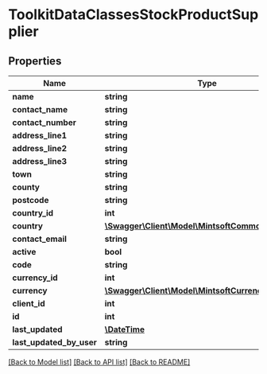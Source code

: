 # ToolkitDataClassesStockProductSupplier

## Properties
Name | Type | Description | Notes
------------ | ------------- | ------------- | -------------
**name** | **string** |  | [optional] 
**contact_name** | **string** |  | [optional] 
**contact_number** | **string** |  | [optional] 
**address_line1** | **string** |  | [optional] 
**address_line2** | **string** |  | [optional] 
**address_line3** | **string** |  | [optional] 
**town** | **string** |  | [optional] 
**county** | **string** |  | [optional] 
**postcode** | **string** |  | [optional] 
**country_id** | **int** |  | [optional] 
**country** | [**\Swagger\Client\Model\MintsoftCommonCountry**](ToolkitDataClassesCommonCountry.md) |  | [optional] 
**contact_email** | **string** |  | [optional] 
**active** | **bool** |  | [optional] 
**code** | **string** |  | [optional] 
**currency_id** | **int** |  | [optional] 
**currency** | [**\Swagger\Client\Model\MintsoftCurrenciesCurrency**](ToolkitDataClassesCurrenciesCurrency.md) |  | [optional] 
**client_id** | **int** |  | [optional] 
**id** | **int** |  | [optional] 
**last_updated** | [**\DateTime**](\DateTime.md) |  | [optional] 
**last_updated_by_user** | **string** |  | [optional] 

[[Back to Model list]](../README.md#documentation-for-models) [[Back to API list]](../README.md#documentation-for-api-endpoints) [[Back to README]](../README.md)


